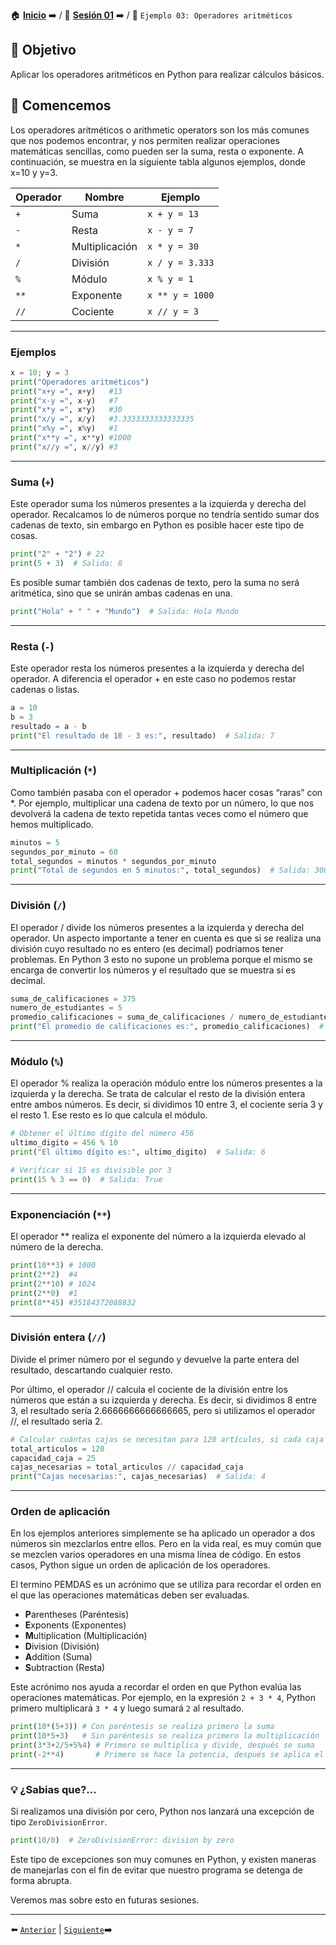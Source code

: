 🏠 [**Inicio**](../../Readme.md) ➡️ / 📖 [**Sesión 01**](../Readme.md) ➡️ / 📝 `Ejemplo 03: Operadores aritméticos`

## 🎯 Objetivo

Aplicar los operadores aritméticos en Python para realizar cálculos básicos.

## 🚀 Comencemos

Los operadores aritméticos o arithmetic operators son los más comunes que nos podemos encontrar, y nos permiten realizar operaciones matemáticas sencillas, como pueden ser la suma, resta o exponente. A continuación, se muestra en la siguiente tabla algunos ejemplos, donde x=10 y y=3.

| Operador | Nombre         | Ejemplo         |
|----------|----------------|-----------------|
| `+`      | Suma           | `x + y = 13`    |
| `-`      | Resta          | `x - y = 7`     |
| `*`      | Multiplicación | `x * y = 30`    |
| `/`      | División       | `x / y = 3.333` |
| `%`      | Módulo         | `x % y = 1`     |
| `**`     | Exponente      | `x ** y = 1000` |
| `//`     | Cociente       | `x // y = 3`    |

---

### Ejemplos

```python
x = 10; y = 3
print("Operadores aritméticos")
print("x+y =", x+y)   #13
print("x-y =", x-y)   #7
print("x*y =", x*y)   #30
print("x/y =", x/y)   #3.3333333333333335
print("x%y =", x%y)   #1
print("x**y =", x**y) #1000
print("x//y =", x//y) #3
```
---
### Suma (`+`)

Este operador suma los números presentes a la izquierda y derecha del operador. Recalcamos lo de números porque no tendría sentido sumar dos cadenas de texto, sin embargo en Python es posible hacer este tipo de cosas.

```python
print("2" + "2") # 22
print(5 + 3)  # Salida: 8
```
Es posible sumar también dos cadenas de texto, pero la suma no será aritmética, sino que se unirán ambas cadenas en una.

```python
print("Hola" + " " + "Mundo")  # Salida: Hola Mundo
```
---
### Resta (`-`)

Este operador resta los números presentes a la izquierda y derecha del operador. A diferencia el operador + en este caso no podemos restar cadenas o listas.

```python
a = 10
b = 3
resultado = a - b
print("El resultado de 10 - 3 es:", resultado)  # Salida: 7
```

---

### Multiplicación (`*`)

Como también pasaba con el operador + podemos hacer cosas “raras” con *. Por ejemplo, multiplicar una cadena de texto por un número, lo que nos devolverá la cadena de texto repetida tantas veces como el número que hemos multiplicado.

```python
minutos = 5
segundos_por_minuto = 60
total_segundos = minutos * segundos_por_minuto
print("Total de segundos en 5 minutos:", total_segundos)  # Salida: 300
```

---

### División (`/`)

El operador / divide los números presentes a la izquierda y derecha del operador. Un aspecto importante a tener en cuenta es que si se realiza una división cuyo resultado no es entero (es decimal) podríamos tener problemas. En Python 3 esto no supone un problema porque el mismo se encarga de convertir los números y el resultado que se muestra si es decimal.

```python
suma_de_calificaciones = 375
numero_de_estudiantes = 5
promedio_calificaciones = suma_de_calificaciones / numero_de_estudiantes
print("El promedio de calificaciones es:", promedio_calificaciones)  # Salida: 75.0
```

---

### Módulo (`%`)

El operador % realiza la operación módulo entre los números presentes a la izquierda y la derecha. Se trata de calcular el resto de la división entera entre ambos números. Es decir, si dividimos 10 entre 3, el cociente sería 3 y el resto 1. Ese resto es lo que calcula el módulo.

```python
# Obtener el último dígito del número 456
ultimo_digito = 456 % 10
print("El último dígito es:", ultimo_digito)  # Salida: 6
```

```python
# Verificar si 15 es divisible por 3
print(15 % 3 == 0)  # Salida: True
```
---

### Exponenciación (`**`)

El operador ** realiza el exponente del número a la izquierda elevado al número de la derecha.

```python
print(10**3) # 1000
print(2**2)  #4
print(2**10) # 1024
print(2**0)  #1
print(8**45) #35184372088832
```
---

### División entera (`//`)

Divide el primer número por el segundo y devuelve la parte entera del resultado, descartando cualquier resto.

Por último, el operador // calcula el cociente de la división entre los números que están a su izquierda y derecha. Es decir, si dividimos 8 entre 3, el resultado sería 2.6666666666666665, pero si utilizamos el operador //, el resultado sería 2.

```python
# Calcular cuántas cajas se necesitan para 120 artículos, si cada caja puede contener 25 artículos.
total_articulos = 120
capacidad_caja = 25
cajas_necesarias = total_articulos // capacidad_caja
print("Cajas necesarias:", cajas_necesarias)  # Salida: 4
```
---

### Orden de aplicación

En los ejemplos anteriores simplemente se ha aplicado un operador a dos números sin mezclarlos entre ellos. Pero en la vida real, es muy común que se mezclen varios operadores en una misma línea de código. En estos casos, Python sigue un orden de aplicación de los operadores.

El termino PEMDAS es un acrónimo que se utiliza para recordar el orden en el que las operaciones matemáticas deben ser evaluadas.  

- **P**arentheses (Paréntesis)
- **E**xponents (Exponentes)
- **M**ultiplication (Multiplicación)
- **D**ivision (División)
- **A**ddition (Suma)
- **S**ubtraction (Resta)

Este acrónimo nos ayuda a recordar el orden en que Python evalúa las operaciones matemáticas. Por ejemplo, en la expresión `2 + 3 * 4`, Python primero multiplicará `3 * 4` y luego sumará `2` al resultado.

```python
print(10*(5+3)) # Con paréntesis se realiza primero la suma
print(10*5+3)   # Sin paréntesis se realiza primero la multiplicación
print(3*3+2/5+5%4) # Primero se multiplica y divide, después se suma
print(-2**4)       # Primero se hace la potencia, después se aplica el signo negativo
```

---

### 💡 **¿Sabias que?...**

Si realizamos una división por cero, Python nos lanzará una excepción de tipo `ZeroDivisionError`.

```python
print(10/0)  # ZeroDivisionError: division by zero
```

Este tipo de excepciones son muy comunes en Python, y existen maneras de manejarlas con el fin de evitar que nuestro programa se detenga de forma abrupta.

Veremos mas sobre esto en futuras sesiones.


---

⬅️ [`Anterior`](../Readme.md) | [`Siguiente`](../Reto-01/Readme.md)➡️